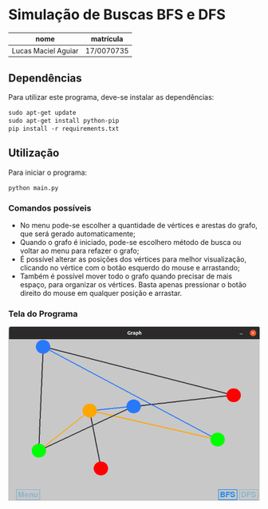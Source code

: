 # Simulação de Buscas BFS e DFS

nome | matrícula
-----|----------
Lucas Maciel Aguiar | 17/0070735

## Dependências

Para utilizar este programa, deve-se instalar as dependências:

    sudo apt-get update
    sudo apt-get install python-pip
    pip install -r requirements.txt

## Utilização

Para iniciar o programa:

    python main.py

### Comandos possíveis

* No menu pode-se escolher a quantidade de vértices e arestas do grafo, que será gerado automaticamente;
* Quando o grafo é iniciado, pode-se escolhero método de busca ou voltar ao menu para refazer o grafo;
* É possível alterar as posições dos vértices para melhor visualização, clicando no vértice com o botão esquerdo do mouse e arrastando;
* Também é possível mover todo o grafo quando precisar de mais espaço, para organizar os vértices. Basta apenas pressionar o botão direito do mouse em qualquer posição e arrastar.

### Tela do Programa

![screenshot](./img/screenshot_graph.png)
